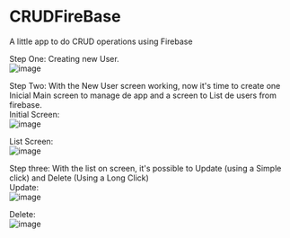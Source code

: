 # CRUDFireBase
A little app to do CRUD operations using Firebase

Step One: Creating new User.<br>
![image](https://user-images.githubusercontent.com/35317564/50049416-6712be00-014a-11e9-9c94-9e29bd630c8d.png)

Step Two: With the New User screen working, now it's time to create one Inicial Main screen to manage de app and a screen to List de users from firebase.<br>
Initial Screen:<br>
![image](https://user-images.githubusercontent.com/35317564/50049407-3b8fd380-014a-11e9-8335-1f266e55ab94.png)

List Screen:<br>
![image](https://user-images.githubusercontent.com/35317564/50049491-ef459300-014b-11e9-860a-e8c9df0ae03a.png)

Step three: With the list on screen, it's possible to Update (using a Simple click) and Delete (Using a Long Click)<br>
Update:<br>
![image](https://user-images.githubusercontent.com/35317564/50090192-b18c5b80-026c-11e9-9d96-e0c248457fa0.png)

Delete:<br>
![image](https://user-images.githubusercontent.com/35317564/50090165-9c173180-026c-11e9-87cd-50dfe42251ca.png)
